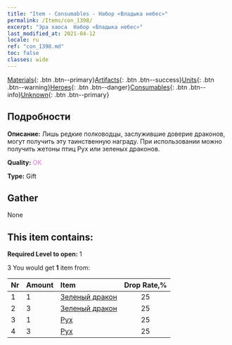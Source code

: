 ```yaml
---
title: "Item - Consumables - Набор «Владыка небес»"
permalink: /Items/con_1398/
excerpt: "Эра хаоса  Набор «Владыка небес»"
last_modified_at: 2021-04-12
locale: ru
ref: "con_1398.md"
toc: false
classes: wide
---
```

 [Materials](/ru/Items/){: .btn .btn--primary}[Artifacts](/ru/Items/Artifacts/){: .btn .btn--success}[Units](/ru/Items/Units/){: .btn .btn--warning}[Heroes](/ru/Items/Heroes/){: .btn .btn--danger}[Consumables](/ru/Items/Consumables/){: .btn .btn--info}[Unknown](/ru/Items/Unknown/){: .btn .btn--primary}

## Подробности
 **Описание:** Лишь редкие полководцы, заслужившие доверие драконов, могут получить эту таинственную награду. При использовании можно получить жетоны птиц Рух или зеленых драконов.

 **Quality:** <span style="color: #DA70D6">OK</span>

 **Type:** Gift

## Gather

  None

## This item contains:

 **Required Level to open:** 1

 3 You would get **1** item  from:

  | Nr | Amount |     Item    | Drop Rate,% |
  |:---|:-------|:------------|:---------:|
  | 1 | 1 | [Зеленый дракон](/ru/Items/unt_205/) | 25 | 
  | 2 | 3 | [Зеленый дракон](/ru/Items/unt_205/) | 25 | 
  | 3 | 1 | [Рух](/ru/Items/unt_221/) | 25 | 
  | 4 | 3 | [Рух](/ru/Items/unt_221/) | 25 | 
